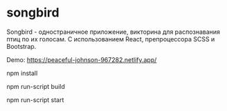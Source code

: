 # songbird

Songbird - одностраничное приложение, викторина для распознавания птиц по их голосам.
С использованием React, препроцессора SCSS и Bootstrap.

Demo: https://peaceful-johnson-967282.netlify.app/

npm install


npm run-script build


npm run-script start

